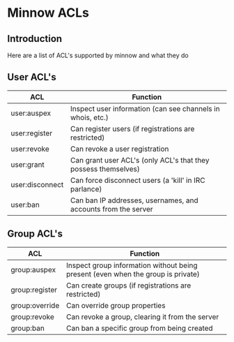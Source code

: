 # Minnow ACLs

## Introduction
Here are a list of ACL's supported by minnow and what they do

## User ACL's
| ACL             | Function                                                                         |
|-----------------|----------------------------------------------------------------------------------|
| user:auspex     | Inspect user information (can see channels in whois, etc.)                       |
| user:register   | Can register users (if registrations are restricted)                             |
| user:revoke     | Can revoke a user registration                                                   |
| user:grant      | Can grant user ACL's (only ACL's that they possess themselves)                   |
| user:disconnect | Can force disconnect users (a 'kill' in IRC parlance)                            |
| user:ban        | Can ban IP addresses, usernames, and accounts from the server                    |

## Group ACL's
| ACL             | Function                                                                         |
|-----------------|----------------------------------------------------------------------------------|
| group:auspex    | Inspect group information without being present (even when the group is private) |
| group:register  | Can create groups (if registrations are restricted)                              |
| group:override  | Can override group properties                                                    |
| group:revoke    | Can revoke a group, clearing it from the server                                  |
| group:ban       | Can ban a specific group from being created                                      |
